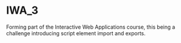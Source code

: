 # IWA_3

Forming part of the Interactive Web Applications course, this being a challenge introducing script element import and exports.
